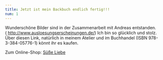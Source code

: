 ```yaml
---
title: Jetzt ist mein Backbuch endlich fertig!!!
num: 1
---
```


Wunderschöne Bilder sind in der Zusammenarbeit mit Andreas entstanden. ( http://www.ausloesungserscheinungen.de/)
Ich bin so glücklich und stolz. Über diesen Link, natürlich in meinem Atelier und im Buchhandel (ISBN 978-3-384-05776-1) könnt ihr es kaufen.

Zum Online-Shop: <a href="https://shop.tredition.com/booktitle/Süße_Liebe/W-457-106-231">Süße Liebe</a>

